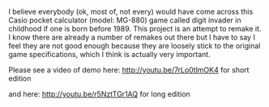 I believe everybody (ok, most of, not every) would have come across this Casio pocket calculator (model: MG-880) game called digit invader in childhood if one is born before 1989. This project is an attempt to remake it. I know there are already a number of remakes out there but I have to say I feel they are not good enough because they are loosely stick to the original game specifications, which I think is actually very important.

Please see a video of demo here:
http://youtu.be/7rLo0tlmOK4
for short edition

and here:
http://youtu.be/r5NztTGr1AQ
for long edition